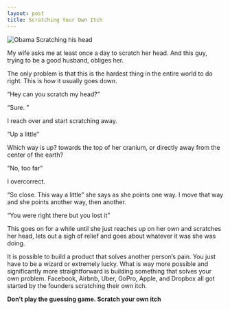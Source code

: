 ```yaml
---
layout: post
title: Scratching Your Own Itch
---
```

![Obama Scratching his head](https://cdn-images-1.medium.com/max/800/1*AdIRTUXO2Sz02mN_LfDB0g.jpeg)

My wife asks me at least once a day to scratch her head. And this guy, trying to be a good husband, obliges her.

The only problem is that this is the hardest thing in the entire world to do right.
This is how it usually goes down.

“Hey can you scratch my head?”

“Sure. ”

I reach over and start scratching away.

“Up a little”

Which way is up? towards the top of her cranium, or directly away from the center of the earth?

“No, too far”

I overcorrect.

“So close. This way a little” she says as she points one way.
I move that way and she points another way, then another.

“You were right there but you lost it”

This goes on for a while until she just reaches up on her own and scratches her head, lets out a sigh of relief and goes about whatever it was she was doing.

It is possible to build a product that solves another person’s pain. You just have to be a wizard or extremely lucky. What is way more possible and significantly more straightforward is building something that solves your own problem. Facebook, Airbnb, Uber, GoPro, Apple, and Dropbox all got started by the founders scratching their own itch.

**Don’t play the guessing game. Scratch your own itch**
